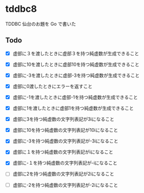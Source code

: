 # tddbc8

TDDBC 仙台のお題を Go で書いた

## Todo

- [x] 虚部に３を渡したときに虚部３を持つ純虚数が生成できること
- [x] 虚部に10を渡したときに虚部10を持つ純虚数が生成できること
- [x] 虚部に-3を渡したときに虚部-3を持つ純虚数が生成できること 
- [x] 虚部に0渡したときにエラーを返すこと
- [x] 虚部に-1を渡したときに虚部-1を持つ純虚数が生成できること
- [x] 虚部に1を渡したときに虚部1を持つ純虚数が生成できること
- [x] 虚部に3を持つ純虚数の文字列表記が3iになること
- [x] 虚部に10を持つ純虚数の文字列表記が10iになること
- [x] 虚部に-3を持つ純虚数の文字列表記が-3iになること
- [x] 虚部に１を持つ純虚数の文字列表記がiになること
- [x] 虚部に-１を持つ純虚数の文字列表記が-iになること
- [ ] 虚部に2を持つ純虚数の文字列表記が2iになること
- [ ] 虚部に-2を持つ純虚数の文字列表記が-2iになること

